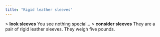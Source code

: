 ```yaml
---
title: "Rigid leather sleeves"
---
```


\> **look sleeves**
You see nothing special...
\> **consider sleeves**
They are a pair of rigid leather sleeves.
They weigh five pounds.